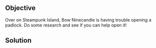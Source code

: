 ## Objective
Over on Steampunk Island, Bow Ninecandle is having trouble opening a padlock. Do some research and see if you can help open it!

## Solution

